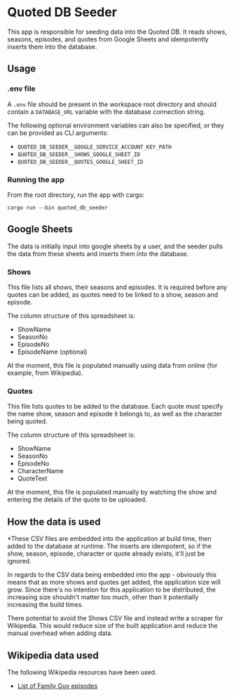 # Quoted DB Seeder

This app is responsible for seeding data into the Quoted DB. 
It reads shows, seasons, episodes, and quotes from Google Sheets and 
idempotently inserts them into the database.

## Usage

### .env file

A `.env` file should be present in the workspace root directory and should contain 
a `DATABASE_URL` variable with the database connection string.

The following optional environment variables can also be specified, or they can 
be provided as CLI arguments:
- `QUOTED_DB_SEEDER__GOOGLE_SERVICE_ACCOUNT_KEY_PATH`
- `QUOTED_DB_SEEDER__SHOWS_GOOGLE_SHEET_ID`
- `QUOTED_DB_SEEDER__QUOTES_GOOGLE_SHEET_ID`

### Running the app

From the root directory, run the app with cargo:

```
cargo run --bin quoted_db_seeder
```

## Google Sheets

The data is initially input into google sheets by a user, and the seeder pulls the
data from these sheets and inserts them into the database.

### Shows

This file lists all shows, their seasons and episodes. It is required before
any quotes can be added, as quotes need to be linked to a show, season and episode.

The column structure of this spreadsheet is:
- ShowName
- SeasonNo
- EpisodeNo
- EpisodeName (optional)

At the moment, this file is populated manually using data from online 
(for example, from Wikipedia).

### Quotes

This file lists quotes to be added to the database. Each quote must specify 
the name show, season and episode it belongs to, as well as the character being quoted.

The column structure of this spreadsheet is:
- ShowName
- SeasonNo
- EpisodeNo
- CharacterName
- QuoteText

At the moment, this file is populated manually by watching the show and entering
the details of the quote to be uploaded.

## How the data is used

*These CSV files are embedded into the application at build time, then added to the database
at runtime. The inserts are idempotent, so if the show, season, episode, character or quote already exists, 
it'll just be ignored. 

In regards to the CSV data being embedded into the app - obviously this means
that as more shows and quotes get added, the application size will grow. Since there's
no intention for this application to be distributed, the increasing size shouldn't matter too much, 
other than it potentially increasing the build times. 

There potential to avoid the Shows CSV file and instead write a scraper for Wikipedia. This would
reduce size of the built application and reduce the manual overhead when adding data.

## Wikipedia data used

The following Wikipedia resources have been used.

- [List of Family Guy episodes](https://en.wikipedia.org/wiki/List_of_Family_Guy_episodes)
